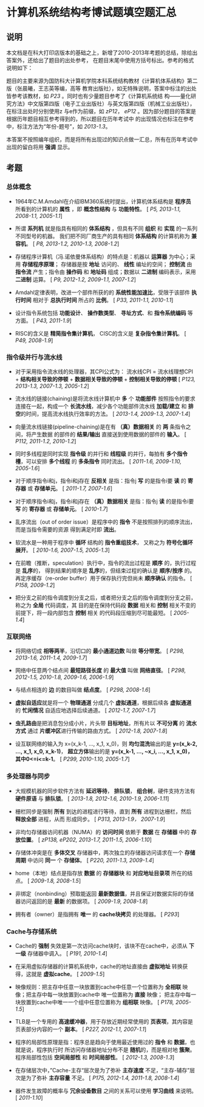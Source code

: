 # 计算机系统结构考博试题填空题汇总

## 说明

本文档是在科大打印店版本的基础之上，新增了2010-2013年考题的总结，除给出答案外，还给出了题目的出处参考， 在题目末尾中使用方括号标出。参考的格式说明如下：

题目的主要来源为国防科大计算机学院本科系统结构教材《计算机体系结构》第二版（张晨曦，王志英等编，高等 教育出版社），如无特殊说明，答案中标注的出处皆参考该教材，如 *P23* 。同时也有少量题目参考了《计算机系统结 
构——量化研究方法》中文版第四版（电子工业出版社）与英文版第四版（机械工业出版社），在标注出处时分别使用z 与e作为前缀，如 *zP12*， *eP12* 。因为部分题目的答案是根据历年题目相互参考得到的，所以题目在历年考试中 
的出现情况也标注在参考中，标注方法为“年份-题号”，如 *2013-1.3*。

本答案不按照编年组织，而是将所有出现过的知识点做一汇总，所有在历年考试中出现的留白将用 **强调** 显示。

## 考题
### 总体概念
- 1964年C.M.Amdahl在介绍IBM360系统时提出，计算机体系结构是 **程序员** 所看到的计算机的 **属性** ，即
  **概念性结构** 与 **功能特性**。 [ *P5, 2013-1.1, 2008-1.1, 2005-1.1*]

- 所谓 **系列机** 就是指具有相同的 **体系结构** ，但具有不同 **组织** 和 **实现** 的一系列不同型号的机器。
  我们把不同厂商生产的具有相同 **体系结构** 的计算机称为 **兼容机**。 [ *P8, 2013-1.2, 2010-1.3, 2008-1.2*]

- 存储程序计算机（冯.诺依曼体系结构）的特点是：机器以 **运算器** 为中心；采用 **存储程序原理**；
  存储器是按 **地址** 访问的、 **线性** 编址的空间； **控制流** 由 **指令流** 产生；指令由
  **操作码** 和 **地址码** 组成；数据以 **二进制** 编码表示，采用 **二进制** 运算。
  [ *P9, 2012-1.2, 2009-1.1, 2007-1.2*]

- Amdahl定律表明，改进一个部件所获的的 **系统性能加速比**，受限于该部件 **执行时间** 相对于
  **总执行时间** 所占的 **比例**。 [ *P33, 2011-1.1, 2010-1.1*]

- 设计指令系统包括 **功能设计**、 **操作数类型**、 **寻址方式**、和 **指令系统编码** 等方面。
  [ *P43, 2011-1.9*]

- RISC的含义是 **精简指令集计算机**， CISC的含义是 **复杂指令集计算机**。 [ *P49, 2008-1.9*]

### 指令级并行与流水线
- 对于采用指令流水线的处理器，其CPI公式为：
  流水线CPI = 流水线理想CPI + **结构相关导致的停顿** + **数据相关导致的停顿** + **控制相关导致的停顿**
  [ *P123, 2013-1.3, 2007-1.3, 2005-1.2*]

- 流水线的链接(chaining)是将流水线计算机中 **多** 个 **功能部件** 按照指令的要求连接在一起，构成一个
  **长流水线**，减少各个功能部件流水线 **加载/建立** 和 **排空**的时间，提高流水线执行效率的方法。
  [ *2013-1.4, 2009-1.3, 2007-1.4*]

- 向量流水线链接(pipeline-chaining)是在有 **（真）数据相关** 的 **两** 条指令之间，将产生数据
  的部件的 **结果/输出** 直接送到使用数据的部件的 **输入**。 [ *P112, 2011-1.2, 2010-1.2*]

- 同时多线程是同时实现 **指令级** 的并行和 **线程级** 的并行，每拍有 **多个指令槽**，可以安排
  **多个线程** 的 **多条指令** 同时流出。 [ *2011-1.6, 2009-1.10, 2005-1.6*]

- 对于顺序指令i和j，指令i和j存在 **反相关** 是指：指令j **写** 的是指令i要 **读** 的 **寄存器** 或
  **存储单元**。 [ *2011-1.7, 2007-1.6*]

- 对于顺序指令i和j，指令i和j存在 **（真）数据相关** 是指：指令j **读** 的是指令i要 **写** 的 **寄存器** 或
  **存储单元**。 [ *2010-1.7*]

- 乱序流出（out of order issue）是程序中的 **指令** 不是按照排列的顺序流出，而是当指令需要的资源
  得到满足时即 **流出**。

- 软流水是一种用于程序中 **循环** 结构的 **指令重组技术**， 又称之为 **符号化循环展开**。
  [ *2010-1.6, 2007-1.5, 2005-1.3*]

- 在前瞻（推断，speculation）执行中，指令的流出过程是 **顺序** 的，执行过程是 **乱序**的，
  得到结果的顺序是 **乱序**的，但结束过程的确认是 **顺序/按序** 的。
  再定序缓存（re-order buffer）用于保存执行完但尚未 **顺序确认** 的指令。 [ *P158, 2009-1.2*]

- 把分支之前的指令调度到分支之后，或者把分支之后的指令调度到分支之前，称之为 **全局** 代码调度，其
  目的是在保持代码段 **数据** 相关和 **控制** 相关不变的前提下，将一段内部包含 **控制** 相关
  的代码段压缩到尽可能最短。 [ *2005-1.4*]

### 互联网络
- 将网络切成 **相等两半**，沿切口的 **最小通道边数** 叫做 **等分带宽**。
  [ *P298, 2013-1.6, 2011-1.4, 2009-1.7*]

- 网络中任意两个结点间 **最短路径长度** 的 **最大值** 叫做 **网络直径**。
  [ *P298, 2012-1.5, 2010-1.8, 2009-1.6, 2006-1.9*]

- 与结点相连的 **边** 的数目叫做 **结点度**。 [ *P298, 2008-1.6*]

- **虚拟自适应**就是将一个 **物理通道** 分成几个 **虚拟通道**，根据后续各 **虚拟通道** 的 **忙闲情况**
  自适应地选择后续通道。 [ *2012-1.7, 2007-1.7*]

- **虫孔路由**是把消息包分成小片，片头带 **目标地址**，所有片以 **不可分离** 的 **流水方式** 通过
  **片缓冲区**进行传输的路由方式。 [ *2012-1.8, 2007-1.8*]

- 设互联网络的输入为 x=(x_k-1, ..., x_1, x_0)，则 **均匀混洗**输出的是 **y=(x_k-2, ..., x_1, x_0, x_k-1)**，
  **超立方体**输出的是 **y=(x_k-1, ..., ~x_i, ..., x_1, x_0)，其中0<=i<=k-1**。
  [ *P299, 2010-1.10, 2005-1.7*]

### 多处理器与同步
- 大规模机器的同步软件方法有 **延迟等待**， **排队锁**， **组合树**，硬件支持方法有 **硬件原语** 与
  **排队锁**。 [ *2013-1.8, 2012-1.6, 2010-1.9, 2006-1.11*]

- 栅栏同步是强制 **所有** 到达的进程进行等待，直到 **所有** 进程到达栅栏，然后 **释放全部** 进程，从而
  形成同步。 [ *P313, 2013-1.9， 2007-1.9*]

- 非均匀存储器访问机器（NUMA）的 **访问时间** 依赖于 **数据** 在 **存储器** 中的 **存放位置**。
  [ *zP138, eP202, 2013-1.7, 2011-1.5, 2006-1.10*]

- 存储体冲突是在 **多体交叉** 存储器中，两次独立的存储器访问请求在一个 **存储周期** 中访问 **同一** 个
  **存储体**。 [ *P220, 2011-1.3, 2009-1.4*]

- home（本地）结点是指存放 **数据** 的 **存储器块** 和 **对应地址目录项** 所在的结点。
  [ *2009-1.8, 2008-1.5*]

- 非绑定（nonbinding）预取能返回 **最新数据值**，并且保证对数据实际的存储器访问返回的是 **最新**
  的数据项。 [ *2009-1.9, 2008-1.8*]

- 拥有者（owner）是指拥有 **唯一** 的 **cache块拷贝** 的处理器。 [ *P293*]

### Cache与存储系统
- Cache的 **强制** 失效是第一次访问cache块时，该块不在cache中，必须从 **下一级** 存储器中调入。
  [ *P191, 2010-1.4*]

- 在采用虚拟存储器的计算机系统中，cache的地址直接由 **虚拟地址** 转换获得，这就是 **虚拟cache**。
  [ *2009-1.5*]

- 映像规则：把主存中任意一块放置到cache中任意一个位置称为 **全相联** 映像；把主存中每一块放置到cache中
  唯一位置称为 **直接** 映像； 把主存中每一块放置到cache中唯一一个组中任意位置称为 **组相联** 映像。
  [ *P178, 2005-1.5*]

- TLB是一个专用的 **高速缓冲器**，用于存放近期经常使用的 **页表项**，其内容是页表部分内容的一个
  **副本**。 [ *P227, 2012-1.1, 2007-1.1*]

- 程序的局部性原理是指：程序总是趋向于使用最近使用过的 **指令** 和 **数据**，也就是说，程序执行时
  所访问存储器地址分布不是 **随机**的，而是相对地 **簇聚**。
  程序局部性包括 **空间局部性** 和 **时间局部性**。 [ *2012-1.3, 2008-1.3*]

- 在存储层次中，”Cache-主存“层次是为了弥补 **主存速度** 不足，“主存-辅存”层次是为了弥补 **主存容量**
  不足。 [ *P175, 2012-1.4, 2011-1.8, 2008-1.4*]

- 器件发生故障的概率与 **冗余设备数目** 之间的关系可以使用 **学习曲线** 来说明。 [ *2011-1.10*]
